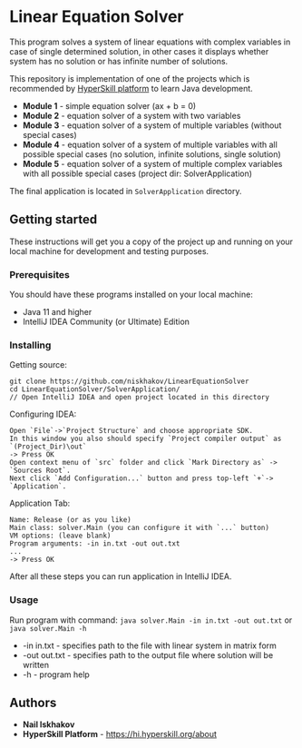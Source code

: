 # Linear Equation Solver

This program solves a system of linear equations with complex variables in case of single determined solution, in other cases it displays whether system has no solution or has infinite number of solutions.

This repository is implementation of one of the projects which is recommended by [HyperSkill platform](https://hyperskill.org) to learn Java development.   

* __Module 1__ - simple equation solver (ax + b = 0)
* __Module 2__ - equation solver of a system with two variables
* __Module 3__ - equation solver of a system of multiple variables (without special cases)
* __Module 4__ - equation solver of a system of multiple variables with all possible special cases (no solution, infinite solutions, single solution)
* __Module 5__ - equation solver of a system of multiple complex variables with all possible special cases (project dir: SolverApplication)

The final application is located in `SolverApplication` directory. 

## Getting started
These instructions will get you a copy of the project up and running on your local machine for development and testing purposes.

### Prerequisites

You should have these programs installed on your local machine:

* Java 11 and higher
* IntelliJ IDEA Community (or Ultimate) Edition

### Installing

Getting source:
```
git clone https://github.com/niskhakov/LinearEquationSolver
cd LinearEquationSolver/SolverApplication/
// Open IntelliJ IDEA and open project located in this directory
```

Configuring IDEA:
```
Open `File`->`Project Structure` and choose appropriate SDK.
In this window you also should specify `Project compiler output` as `(Project_Dir)\out`
-> Press OK
Open context menu of `src` folder and click `Mark Directory as` -> `Sources Root`. 
Next click `Add Configuration...` button and press top-left `+`-> `Application`.
```

Application Tab:
```
Name: Release (or as you like)
Main class: solver.Main (you can configure it with `...` button)
VM options: (leave blank)
Program arguments: -in in.txt -out out.txt
...
-> Press OK
```

After all these steps you can run application in IntelliJ IDEA. 

### Usage

Run program with command: `java solver.Main -in in.txt -out out.txt` or `java solver.Main -h`
* -in in.txt - specifies path to the file with linear system in matrix form
* -out out.txt - specifies path to the output file where solution will be written
* -h - program help

## Authors
* **Nail Iskhakov** 
* **HyperSkill Platform** - https://hi.hyperskill.org/about